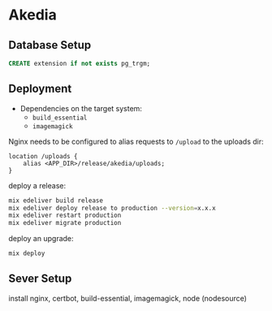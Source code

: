 # Akedia

## Database Setup

```sql
CREATE extension if not exists pg_trgm;
```

## Deployment

* Dependencies on the target system:
  * `build_essential`
  * `imagemagick`

Nginx needs to be configured to alias requests to `/upload` to the uploads dir:

```nginx
location /uploads {
    alias <APP_DIR>/release/akedia/uploads;
}
```


deploy a release:

```bash
mix edeliver build release
mix edeliver deploy release to production --version=x.x.x
mix edeliver restart production
mix edeliver migrate production
```

deploy an upgrade:

```bash
mix deploy
```

## Sever Setup

install nginx, certbot, build-essential, imagemagick, node (nodesource)

